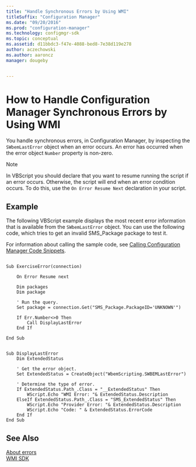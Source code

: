 ```yaml
---
title: "Handle Synchronous Errors by Using WMI"
titleSuffix: "Configuration Manager"
ms.date: "09/20/2016"
ms.prod: "configuration-manager"
ms.technology: configmgr-sdk
ms.topic: conceptual
ms.assetid: d11bbdc3-f47e-4088-bed8-7e38d119e278
author: aczechowski
ms.author: aaroncz
manager: dougeby


---
```

# How to Handle Configuration Manager Synchronous Errors by Using WMI
You handle synchronous errors, in Configuration Manager, by inspecting the `SWbemLastError` object when an error occurs. An error has occurred when the error object `Number` property is non-zero.  

> [!NOTE]
>  In VBScript you should declare that you want to resume running the script if an error occurs. Otherwise, the script will end when an error condition occurs. To do this, use the `On Error Resume Next` declaration in your script.  

## Example  
 The following VBScript example displays the most recent error information that is available from the `SWbemLastError` object. You can use the following code, which tries to get an invalid SMS_Package package to test it.  

 For information about calling the sample code, see [Calling Configuration Manager Code Snippets](../../../develop/core/understand/calling-code-snippets.md).  

```vbs  

Sub ExerciseError(connection)  

    On Error Resume next  

    Dim packages  
    Dim package  

    ' Run the query.  
    Set package = connection.Get("SMS_Package.PackageID='UNKNOWN'")  

    If Err.Number<>0 Then  
        Call DisplayLastError  
    End If  

End Sub      
```  

```vbs  

Sub DisplayLastError  
    Dim ExtendedStatus  

    ' Get the error object.  
    Set ExtendedStatus = CreateObject("WbemScripting.SWBEMLastError")  

    ' Determine the type of error.  
    If ExtendedStatus.Path_.Class = "__ExtendedStatus" Then  
        WScript.Echo "WMI Error: "& ExtendedStatus.Description              
    ElseIf ExtendedStatus.Path_.Class = "SMS_ExtendedStatus" Then  
        WScript.Echo "Provider Error: "& ExtendedStatus.Description  
        WScript.Echo "Code: " & ExtendedStatus.ErrorCode  
    End If  
End Sub  

```  

## See Also  
 [About errors](about-configuration-manager-errors.md)\
 [WMI SDK](/windows/win32/wmisdk/wmi-start-page)
